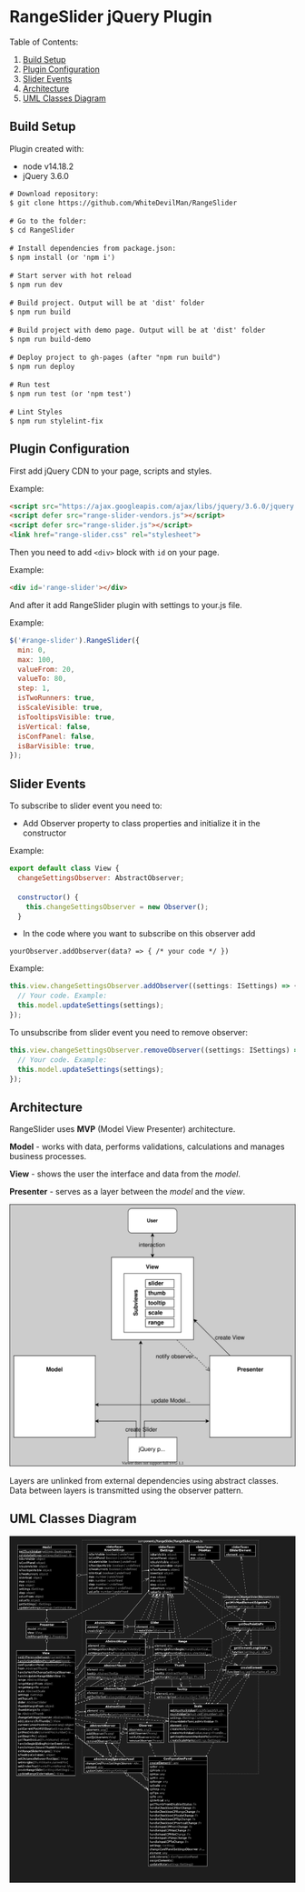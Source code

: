 # RangeSlider jQuery Plugin
Table of Contents:
1. [Build Setup](#build-setup)
2. [Plugin Configuration](#plugin-configuration)
3. [Slider Events](#slider-events)
4. [Architecture](#architecture)
5. [UML Classes Diagram](#uml-classes-diagram)

## Build Setup
Plugin created with:

* node v14.18.2
* jQuery 3.6.0

```
# Download repository:
$ git clone https://github.com/WhiteDevilMan/RangeSlider

# Go to the folder:
$ cd RangeSlider

# Install dependencies from package.json:
$ npm install (or 'npm i')

# Start server with hot reload
$ npm run dev

# Build project. Output will be at 'dist' folder
$ npm run build

# Build project with demo page. Output will be at 'dist' folder
$ npm run build-demo

# Deploy project to gh-pages (after "npm run build")
$ npm run deploy

# Run test
$ npm run test (or 'npm test')

# Lint Styles
$ npm run stylelint-fix
```

## Plugin Configuration

First add jQuery CDN to your page, scripts and styles.

Example:
```html
<script src="https://ajax.googleapis.com/ajax/libs/jquery/3.6.0/jquery.min.js"></script>
<script defer src="range-slider-vendors.js"></script>
<script defer src="range-slider.js"></script>
<link href="range-slider.css" rel="stylesheet">
```

Then you need to add `<div>` block with `id` on your page.

Example:
```html
<div id='range-slider'></div>
```

And after it add RangeSlider plugin with settings to your.js file.

Example:

```javascript
$('#range-slider').RangeSlider({
  min: 0,
  max: 100,
  valueFrom: 20,
  valueTo: 80,
  step: 1,
  isTwoRunners: true,
  isScaleVisible: true,
  isTooltipsVisible: true,
  isVertical: false,
  isConfPanel: false,
  isBarVisible: true,
});
```

## Slider Events

To subscribe to slider event you need to:
* Add Observer property to class properties and initialize it in the constructor

Example:
```javascript
export default class View {
  changeSettingsObserver: AbstractObserver;

  constructor() {
    this.changeSettingsObserver = new Observer();
  }
```
* In the code where you want to subscribe on this observer add
```
yourObserver.addObserver(data? => { /* your code */ })
```

Example:
```javascript
this.view.changeSettingsObserver.addObserver((settings: ISettings) => {
  // Your code. Example:
  this.model.updateSettings(settings);
});
```

To unsubscribe from slider event you need to remove observer:
```javascript
this.view.changeSettingsObserver.removeObserver((settings: ISettings) => {
  // Your code. Example:
  this.model.updateSettings(settings);
});
```

## Architecture

RangeSlider uses **MVP** (Model View Presenter) architecture.

**Model** - works with data, performs validations, calculations and manages business processes.

**View** - shows the user the interface and data from the *model*.

**Presenter** - serves as a layer between the *model* and the *view*.

![RangeSlider architecture](./src/assets/img/architecture.svg)

Layers are unlinked from external dependencies using abstract classes. Data between layers is transmitted using the observer pattern.

## UML Classes Diagram

![UML Classes Diagram](./src/assets/img/uml_src_diagram.png)
